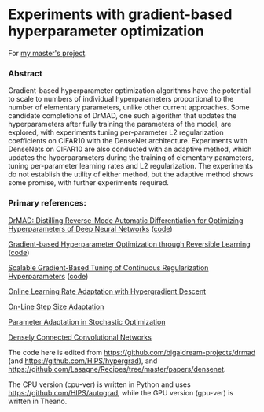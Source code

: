 # Experiments with gradient-based hyperparameter optimization 

For [my master's project](https://uwaterloo.ca/computational-mathematics/sites/ca.computational-mathematics/files/uploads/files/michael_st._jules.pdf).

### Abstract

Gradient-based hyperparameter optimization algorithms have the potential to scale to numbers of individual hyperparameters proportional to the number of elementary parameters, unlike other current approaches. Some candidate completions of DrMAD, one such algorithm that updates the hyperparameters after fully training the parameters of the model, are explored, with experiments tuning per-parameter L2 regularization coefficients on CIFAR10 with the DenseNet architecture. Experiments with DenseNets on CIFAR10 are also conducted with an adaptive method, which updates the hyperparameters during the training of elementary parameters, tuning per-parameter learning rates and L2 regularization. The experiments do not establish the utility of either method, but the adaptive method shows some promise, with further experiments required.

### Primary references: 

[DrMAD: Distilling Reverse-Mode Automatic Differentiation
for Optimizing Hyperparameters of Deep Neural Networks](https://www.ijcai.org/Proceedings/16/Papers/211.pdf) ([code](https://github.com/bigaidream-projects/drmad))

[Gradient-based Hyperparameter Optimization through Reversible Learning](http://proceedings.mlr.press/v37/maclaurin15.pdf) ([code](https://github.com/HIPS/hypergrad))

[Scalable Gradient-Based Tuning of
Continuous Regularization Hyperparameters](http://proceedings.mlr.press/v48/luketina16.pdf) ([code](https://github.com/jelennal/t1t2))

[Online Learning Rate Adaptation with Hypergradient Descent](https://arxiv.org/abs/1703.04782)

[On-Line Step Size Adaptation](http://citeseerx.ist.psu.edu/viewdoc/summary?doi=10.1.1.51.8519)

[Parameter Adaptation in Stochastic Optimization](https://www.cambridge.org/core/books/on-line-learning-in-neural-networks/parameter-adaptation-in-stochastic-optimization/4E8D5E86F4E2634EE29CC363C0568222)

[Densely Connected Convolutional Networks](https://arxiv.org/abs/1608.06993)

The code here is edited from https://github.com/bigaidream-projects/drmad (and https://github.com/HIPS/hypergrad), and https://github.com/Lasagne/Recipes/tree/master/papers/densenet.

The CPU version (cpu-ver) is written in Python and uses https://github.com/HIPS/autograd, while the GPU version (gpu-ver) is written in Theano. 
